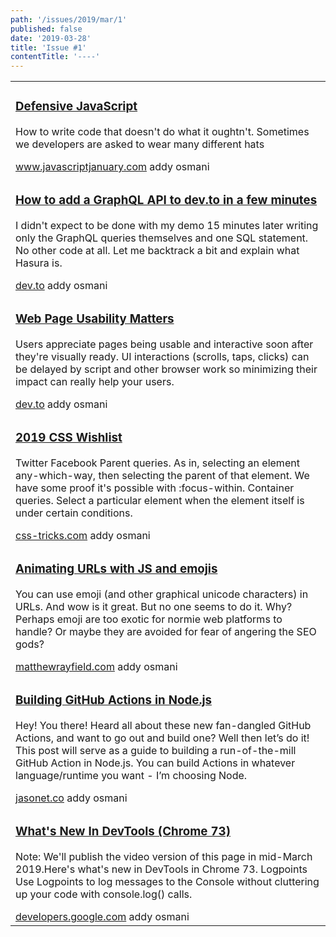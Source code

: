 ```yaml
---
path: '/issues/2019/mar/1'
published: false
date: '2019-03-28'
title: 'Issue #1'
contentTitle: '----'
---
```


<center>
	<table align="center" border="0" cellspacing="0" width="100%" height="100%" cellpadding="0">
	<tbody>
				<tr>
					<td>
						<div class="issue__content">
							<a href="https://www.javascriptjanuary.com/blog/defensive-javascript"><h3 class="issue__content-title">Defensive JavaScript</h3></a>
							<p class="issue__content-desc">How to write code that doesn't do what it oughtn't. Sometimes we developers are asked to wear many different hats</p>
							<div class="issue__content-info"><a href="https://www.javascriptjanuary.com/blog/defensive-javascript" target="_blank" rel="noopener noreferrer">www.javascriptjanuary.com</a> <span>addy osmani</span></div>
						</div>
					</td>
				</tr>
				<tr>
					<td>
						<div class="issue__content">
							<a href="https://dev.to/rhymes/how-to-add-a-graphql-api-to-devto-in-a-few-minutes-10a9"><h3 class="issue__content-title">How to add a GraphQL API to dev.to in a few minutes</h3></a>
							<p class="issue__content-desc">I didn't expect to be done with my demo 15 minutes later writing only the GraphQL queries themselves and one SQL statement. No other code at all. Let me backtrack a bit and explain what Hasura is.</p>
							<div class="issue__content-info"><a href="https://dev.to/rhymes/how-to-add-a-graphql-api-to-devto-in-a-few-minutes-10a9" target="_blank" rel="noopener noreferrer">dev.to</a> <span>addy osmani</span></div>
						</div>
					</td>
				</tr>
				<tr>
					<td>
						<div class="issue__content">
							<a href="https://dev.to/addyosmani/web-page-usability-matters-3aok"><h3 class="issue__content-title">Web Page Usability Matters</h3></a>
							<p class="issue__content-desc">Users appreciate pages being usable and interactive soon after they're visually ready. UI interactions (scrolls, taps, clicks) can be delayed by script and other browser work so minimizing their impact can really help your users.</p>
							<div class="issue__content-info"><a href="https://dev.to/addyosmani/web-page-usability-matters-3aok" target="_blank" rel="noopener noreferrer">dev.to</a> <span>addy osmani</span></div>
						</div>
					</td>
				</tr>
				<tr>
					<td>
						<div class="issue__content">
							<a href="https://css-tricks.com/2019-css-wishlist/"><h3 class="issue__content-title">2019 CSS Wishlist</h3></a>
							<p class="issue__content-desc">Twitter Facebook Parent queries. As in, selecting an element any-which-way, then selecting the parent of that element. We have some proof it's possible with :focus-within. Container queries. Select a particular element when the element itself is under certain conditions.</p>
							<div class="issue__content-info"><a href="https://css-tricks.com/2019-css-wishlist/" target="_blank" rel="noopener noreferrer">css-tricks.com</a> <span>addy osmani</span></div>
						</div>
					</td>
				</tr>
				<tr>
					<td>
						<div class="issue__content">
							<a href="http://matthewrayfield.com/articles/animating-urls-with-javascript-and-emojis/"><h3 class="issue__content-title">Animating URLs with JS and emojis</h3></a>
							<p class="issue__content-desc">You can use emoji (and other graphical unicode characters) in URLs. And wow is it great. But no one seems to do it. Why? Perhaps emoji are too exotic for normie web platforms to handle? Or maybe they are avoided for fear of angering the SEO gods?</p>
							<div class="issue__content-info"><a href="http://matthewrayfield.com/articles/animating-urls-with-javascript-and-emojis/" target="_blank" rel="noopener noreferrer">matthewrayfield.com</a> <span>addy osmani</span></div>
						</div>
					</td>
				</tr>
				<tr>
					<td>
						<div class="issue__content">
							<a href="https://jasonet.co/posts/building-github-actions-in-node/"><h3 class="issue__content-title">Building GitHub Actions in Node.js</h3></a>
							<p class="issue__content-desc">Hey! You there! Heard all about these new fan-dangled GitHub Actions, and want to go out and build one? Well then let’s do it! This post will serve as a guide to building a run-of-the-mill GitHub Action in Node.js. You can build Actions in whatever language/runtime you want - I’m choosing Node.</p>
							<div class="issue__content-info"><a href="https://jasonet.co/posts/building-github-actions-in-node/" target="_blank" rel="noopener noreferrer">jasonet.co</a> <span>addy osmani</span></div>
						</div>
					</td>
				</tr>
				<tr>
					<td>
						<div class="issue__content">
							<a href="https://developers.google.com/web/updates/2019/01/devtools"><h3 class="issue__content-title">What's New In DevTools (Chrome 73)</h3></a>
							<p class="issue__content-desc">Note: We'll publish the video version of this page in mid-March 2019.Here's what's new in DevTools in Chrome 73. Logpoints Use Logpoints to log messages to the Console without cluttering up your code with console.log() calls.</p>
							<div class="issue__content-info"><a href="https://developers.google.com/web/updates/2019/01/devtools" target="_blank" rel="noopener noreferrer">developers.google.com</a> <span>addy osmani</span></div>
						</div>
					</td>
				</tr></tbody>
	</table>
</center>
